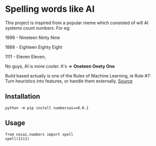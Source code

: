 # Spelling words like AI


This project is inspired from a popular meme which consisted of will AI systems count numbers. For eg:

1999 - Nineteen Ninty Nine

1888 - Eighteen Eighty Eight

1111 - Eleven Eleven,

No guys, AI is more cooler. It's  => **Oneteen Onety One**

Build based actually is one of the Rules of Machine Learning, ie Rule #7: Turn heuristics into features, or handle them externally. [Source](https://developers.google.com/machine-learning/guides/rules-of-ml)

## Installation

`python -m pip install numbersai==0.0.1`

## Usage

```
from nosai.numbers import spell
spell(1111)
```
